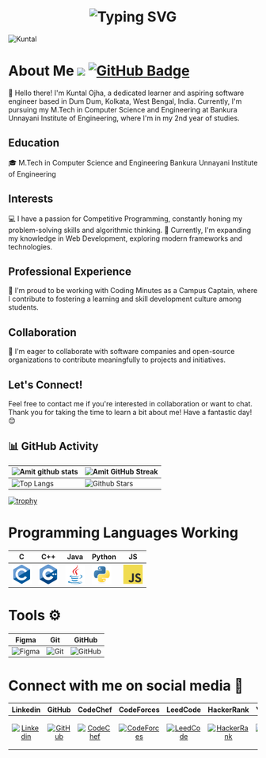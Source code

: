 <!--- For the first part. --->

<h1 align='center'>
<img src="https://readme-typing-svg.demolab.com?font=Fira+Code&weight=600&size=22&pause=1000&color=3F00F7&random=false&width=535&lines=%E2%9C%A8+Hey%2C+I'm+Kuntal.+You+are+Welcome!+%F0%9F%8C%9F" alt="Typing SVG" />
</h1>

<!--- Add image --->
![Kuntal](https://user-images.githubusercontent.com/67447627/150199943-bac38664-a36d-48cc-99a6-7ed9023d4776.gif)

<!-- Add about me and  profile views and followers-->
<h1>
About Me 
<a href="https://github.com/kuntalojha/github-profile-views-counter"><img src="https://komarev.com/ghpvc/?username=kuntalojha"></a>
<a href="https://github.com/kuntalojha?tab=followers"><img src="https://img.shields.io/github/followers/kuntalojha?label=Followers&style=social" alt="GitHub Badge"></a>
<br>
</h1>

<!-- About Me -->
👋 Hello there! I'm Kuntal Ojha, a dedicated learner and aspiring software engineer based in Dum Dum, Kolkata, West Bengal, India. Currently, I'm pursuing my M.Tech in Computer Science and Engineering at Bankura Unnayani Institute of Engineering, where I'm in my 2nd year of studies.

## Education
🎓 M.Tech in Computer Science and Engineering
Bankura Unnayani Institute of Engineering
## Interests
💻 I have a passion for Competitive Programming, constantly honing my problem-solving skills and algorithmic thinking.
🌱 Currently, I'm expanding my knowledge in Web Development, exploring modern frameworks and technologies.
## Professional Experience
🏢 I'm proud to be working with Coding Minutes as a Campus Captain, where I contribute to fostering a learning and skill development culture among students.
## Collaboration
💞 I'm eager to collaborate with software companies and open-source organizations to contribute meaningfully to projects and initiatives.
## Let's Connect!
Feel free to contact me if you're interested in collaboration or want to chat. Thank you for taking the time to learn a bit about me! Have a fantastic day! 😊

    
<!-- Add about me description 
- 🏡 I am from Dum Dum, Kolkata, West Bengal, India.
- 💻 Now I am pursuing my M.Tech in Computer Science And Engineering at 
- 🎓Bankura Unnayani Institute of Engineering. 📚Now I am in my 2nd year.
- 👀 I’m interested in Competitive Programming. I am always trying to learn new skills.
- 🌱 I’m currently learning Web Development.
- 💞️ I want to collaborate on any software/open source  company/organization.
- 🏢 Now I am working with Coding Minutes as a Campus Captain.
- 🎯 That's all about me. Thank you for looking into it. Have a good day 😊.
 Add about me description -->

<!-- Let's Connect Part 
## 🔰 Let's Connect:

[![linkedin](https://img.shields.io/badge/LinkedIn-0077B5?style=for-the-badge&logo=linkedin&logoColor=white)](https://www.linkedin.com/in/mrkuntalojha/)
[![Twitter](https://img.shields.io/badge/Twitter-1DA1F2?style=for-the-badge&logo=twitter&logoColor=white)](https://twitter.com/kuntalojha/)
[![Gmail](https://img.shields.io/badge/Gmail-D14836?style=for-the-badge&logo=gmail&logoColor=white)](@gmail.com) 
[![discord](https://img.shields.io/badge/Discord-5865F2?style=for-the-badge&logo=discord&logoColor=white)](https://discordapp.com/users/916005177838956555) 
-->

<!-- 
Add  My GitHub Stats 
## 🚩 My GitHub Stats 

<br/>
<img src="https://activity-graph.herokuapp.com/graph?username=kuntalojha&theme=react-dark"/>
<br/>
-->

<!--  Add GitHub Activity-->
## 📊 GitHub Activity
| ![Amit github stats](https://github-readme-stats.vercel.app/api?username=kuntalojha&show_icons=true&theme=radical) | ![Amit GitHub Streak](https://github-readme-streak-stats.herokuapp.com/?user=kuntalojha&theme=radical)                                                                                                           |
| --------------------------------------------------------------------------------------------------------------------------------- | ----------------------------------------------------------------------------------------------------------------------------------------------------------------------------------------------------------------- |
| ![Top Langs](https://github-readme-stats.vercel.app/api/top-langs/?username=kuntalojha&langs_count=8&theme=radical&layout=compact) | ![Github Stars](https://github-readme-stats.vercel.app/api?username=kuntalojha&show_icons=true&locale=en&count_private=true&hide_rank=true&custom_title=My%20GitHub%20Stats&disable_animations=true&theme=radical) |

<!-- Add achievements from GitHub-->
[![trophy](https://github-profile-trophy.vercel.app/?username=kuntalojha)](https://github.com/ryo-ma/github-profile-trophy)

<!-- Add Knowing Programming Language -->
<h1 align="left"> Programming Languages Working </h1>

| C | C++ | Java | Python | JS |
|-----------|-----------|-----------|-----------|-----------|
| <img src="https://raw.githubusercontent.com/devicons/devicon/master/icons/c/c-original.svg" alt="Android" width="40" height="40"/>  | <img src="https://raw.githubusercontent.com/devicons/devicon/master/icons/cplusplus/cplusplus-original.svg" alt="Android" width="40" height="40"/> | <img src="https://raw.githubusercontent.com/devicons/devicon/master/icons/java/java-original.svg" alt="Android" width="40" height="40"/> | <img src="https://github.com/devicons/devicon/blob/master/icons/python/python-original.svg" alt="Android" width="40" height="40"/> | <img src="https://raw.githubusercontent.com/devicons/devicon/master/icons/javascript/javascript-original.svg" alt="Android" width="40" height="40"/> | 

<!--
<img src="https://github.com/devicons/devicon/blob/master/icons/kotlin/kotlin-original.svg" alt="Android" width="35" height="35"/> |
-->

<!--  Add Knowing tools-->
<h1 align="left"> Tools ⚙️ </h1>

| Figma | Git | GitHub |
|-----------|-----------|-----------|
|<img src="https://www.vectorlogo.zone/logos/figma/figma-icon.svg" alt="Figma" width="40" height="40"/> |<img src="https://www.vectorlogo.zone/logos/git-scm/git-scm-icon.svg" alt="Git" width="40" height="40"/> | <img src="https://github.githubassets.com/images/modules/site/icons/footer/github-mark.svg" alt="GitHub" width="40" height="40"/> | 

<!--  Add Social media link -->
<h1 align="left">  Connect with me on social media 📲 </h1>

| Linkedin | GitHub |  CodeChef | CodeForces | LeedCode | HackerRank | YouTube | Stackoverflow | Insta| Twitter | FB |
|-----------|-----------|-----------|-----------|-----------|-----------|-----------|-----------|-----------|-----------|-----------|
| <p align="center"><a href="https://linkedin.com/in/mrkuntalojha" target="blank"><img align="center" src="https://raw.githubusercontent.com/rahuldkjain/github-profile-readme-generator/master/src/images/icons/Social/linked-in-alt.svg" alt="Linkedin" height="30" width="40" /></a></p> | <p align="center"> <a href="https://github.com/kuntalojha" target="blank"><img align="center" src="https://raw.githubusercontent.com/rahuldkjain/github-profile-readme-generator/master/src/images/icons/Social/github.svg" alt="GitHub" height="30" width="40" /></a> </p> | <p align="center"> <a href="https://www.codechef.com/users/kuntalojha" target="blank"><img align="center" src="https://img.icons8.com/color/48/000000/codechef.png" alt="CodeChef" height="30" width="40" /></a></p> | <p align="center"> <a href="https://codeforces.com/profile/kuntalojha" target="blank"><img align="center" src="https://img.icons8.com/external-tal-revivo-color-tal-revivo/24/000000/external-codeforces-programming-competitions-and-contests-programming-community-logo-color-tal-revivo.png" alt="CodeForces" height="30" width="40" /></a> </p>|<p align="center"> <a href="https://www.leetcode.com/kuntalojha" target="blank"><img align="center" src="https://img.icons8.com/external-tal-revivo-color-tal-revivo/48/000000/external-level-up-your-coding-skills-and-quickly-land-a-job-logo-color-tal-revivo.png" alt="LeedCode" height="30" width="40" /></a></p> | <p align="center"> <a href="https://www.hackerrank.com/kuntalojha" target="blank"><img align="center" src="https://img.icons8.com/external-tal-revivo-shadow-tal-revivo/48/000000/external-hackerrank-is-a-technology-company-that-focuses-on-competitive-programming-logo-shadow-tal-revivo.png"  alt="HackerRank" height="30" width="40" /></a></p> | <p align="center"> <a href="https://www.youtube.com/c/kuntalojha" target="blank"><img align="center" src="https://img.icons8.com/color/48/000000/youtube-play.png"  alt="YouTube" height="30" width="40" /></a></p> | <p align="center"><a href="https://stackoverflow.com/users/14094531/kuntal-ojha" target="blank"><img align="center" src="https://raw.githubusercontent.com/rahuldkjain/github-profile-readme-generator/master/src/images/icons/Social/stack-overflow.svg" alt="Stackoverflow" height="30" width="40" /></a> </p> | <p align="center"><a href="https://instagram.com/mrkuntalojha" target="blank"><img align="center" src="https://raw.githubusercontent.com/rahuldkjain/github-profile-readme-generator/master/src/images/icons/Social/instagram.svg" alt="Instagram" height="30" width="40" /></a></p> |<p align="center"> <a href="https://twitter.com/kuntalojha" target="blank"><img align="center" src="https://raw.githubusercontent.com/rahuldkjain/github-profile-readme-generator/master/src/images/icons/Social/twitter.svg" alt="Twitter" height="30" width="40" /></a> </p>|<p align="center"> <a href="https://www.facebook.com/mrkuntalojha" target="blank"><img align="center" src="https://raw.githubusercontent.com/rahuldkjain/github-profile-readme-generator/master/src/images/icons/Social/facebook.svg" alt="FaceBook" height="30" width="40" /></a></p> |


<!--  Made by Kuntal Ojha-->
